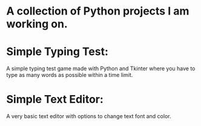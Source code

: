 # A collection of Python projects I am working on.


# Simple Typing Test:
A simple typing test game made with Python and Tkinter where you have to type as many words as possible within a time limit.


# Simple Text Editor:
A very basic text editor with options to change text font and color.

